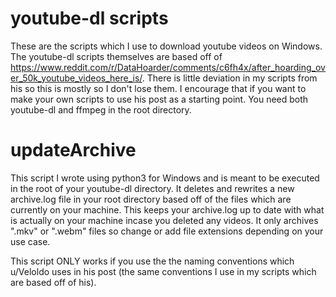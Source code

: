 # youtube-dl scripts
These are the scripts which I use to download youtube videos on Windows. The youtube-dl scripts themselves are based off of https://www.reddit.com/r/DataHoarder/comments/c6fh4x/after_hoarding_over_50k_youtube_videos_here_is/. There is little deviation in my scripts from his so this is mostly so I don't lose them. I encourage that if you want to make your own scripts to use his post as a starting point. You need both youtube-dl and ffmpeg in the root directory.

# updateArchive
This script I wrote using python3 for Windows and is meant to be executed in the root of your youtube-dl directory. It deletes and rewrites a new archive.log file in your root directory based off of the files which are currently on your machine. This keeps your archive.log up to date with what is actually on your machine incase you deleted any videos. It only archives ".mkv" or ".webm" files so change or add file extensions depending on your use case.

This script ONLY works if you use the the naming conventions which u/Veloldo uses in his post (the same conventions I use in my scripts which are based off of his).